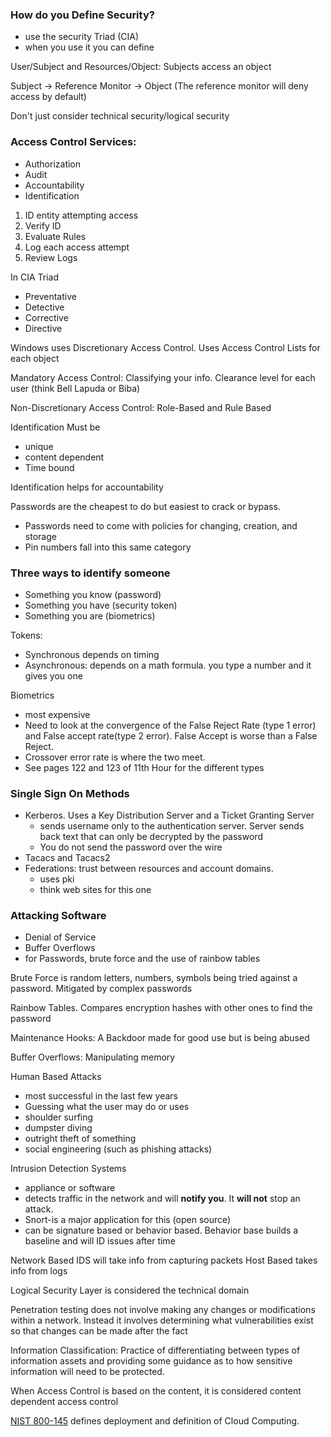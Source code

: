 ### How do you Define Security?
- use the security Triad (CIA)
- when you use it you can define

User/Subject and Resources/Object:  Subjects access an object

Subject -> Reference Monitor -> Object (The reference monitor will deny access by default)

Don't just consider technical security/logical security

### Access Control Services:
- Authorization
- Audit
- Accountability
- Identification

1. ID entity attempting access
2. Verify ID
3. Evaluate Rules
4. Log each access attempt
5. Review Logs

In CIA Triad
- Preventative
- Detective
- Corrective
- Directive

Windows uses Discretionary Access Control. Uses Access Control Lists for each object 

Mandatory Access Control:  Classifying your info.  Clearance level for each user (think Bell Lapuda or Biba)

Non-Discretionary Access Control:  Role-Based and Rule Based

Identification Must be
- unique
- content dependent
- Time bound

Identification helps for accountability

Passwords are the cheapest to do but easiest to crack or bypass.
- Passwords need to come with policies for changing, creation, and storage 
- Pin numbers fall into this same category

### Three ways to identify someone
- Something you know (password)
- Something you have (security token)
- Something you are (biometrics)

Tokens:
- Synchronous  depends on timing
- Asynchronous:  depends on a math formula.  you type a number and it gives you one

Biometrics
- most expensive
- Need to look at the convergence of the False Reject Rate (type 1 error) and False accept rate(type 2 error).  False Accept is worse than a False Reject.  
- Crossover error rate is where the two meet. 
- See pages 122 and 123 of 11th Hour for the different types

### Single Sign On Methods
- Kerberos.  Uses a Key Distribution Server and a Ticket Granting Server
  - sends username only to the authentication server.  Server sends back text that can only be decrypted by the password
  - You do not send the password over the wire
- Tacacs and Tacacs2
- Federations:  trust between resources and account domains.  
  - uses pki 
  - think web sites for this one

### Attacking Software
- Denial of Service
- Buffer Overflows
- for Passwords, brute force and the use of rainbow tables

Brute Force is random letters, numbers, symbols being tried against a password.  Mitigated by complex passwords

Rainbow Tables.  Compares encryption hashes with other ones to find the password

Maintenance Hooks:  A Backdoor made for good use but is being abused

Buffer Overflows:  Manipulating memory

Human Based Attacks
 - most successful in the last few years
 - Guessing what the user may do or uses
 - shoulder surfing
 - dumpster diving
 - outright theft of something
 - social engineering (such as phishing attacks)

Intrusion Detection Systems
 - appliance or software
 - detects traffic in the network and will **notify you**.  It **will not** stop an attack.
 - Snort-is a major application for this (open source)
 - can be signature based or behavior based.  Behavior base builds a baseline and will ID issues after time

Network Based IDS will take info from capturing packets
Host Based takes info from logs 

Logical Security Layer is considered the technical domain

Penetration testing does not involve making any changes or modifications within a network.  Instead it involves determining what vulnerabilities exist so that changes can be made after the fact

Information Classification:  Practice of differentiating between types of information assets and providing some guidance as to how sensitive information will need to be protected.  

When Access Control is based on the content, it is considered content dependent access control

[NIST 800-145](https://nvlpubs.nist.gov/nistpubs/Legacy/SP/nistspecialpublication800-145.pdf) defines deployment and definition of Cloud Computing.  


